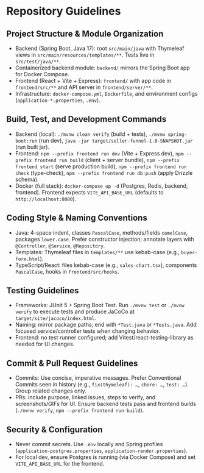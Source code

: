 # Repository Guidelines

## Project Structure & Module Organization
- Backend (Spring Boot, Java 17): root `src/main/java` with Thymeleaf views in `src/main/resources/templates/**`. Tests live in `src/test/java/**`.
- Containerized backend module: `backend/` mirrors the Spring Boot app for Docker Compose.
- Frontend (React + Vite + Express): `frontend/` with app code in `frontend/src/**` and API server in `frontend/server/**`.
- Infrastructure: `docker-compose.yml`, `Dockerfile`, and environment configs (`application-*.properties`, `.env`).

## Build, Test, and Development Commands
- Backend (local): `./mvnw clean verify` (build + tests), `./mvnw spring-boot:run` (run dev), `java -jar target/seller-funnel-1.0-SNAPSHOT.jar` (run built jar).
- Frontend: `npm --prefix frontend run dev` (Vite + Express dev), `npm --prefix frontend run build` (client + server bundle), `npm --prefix frontend start` (serve production build), `npm --prefix frontend run check` (type-check), `npm --prefix frontend run db:push` (apply Drizzle schema).
- Docker (full stack): `docker-compose up -d` (Postgres, Redis, backend, frontend). Frontend expects `VITE_API_BASE_URL` (defaults to `http://localhost:8080`).

## Coding Style & Naming Conventions
- Java: 4-space indent, classes `PascalCase`, methods/fields `camelCase`, packages `lower.case`. Prefer constructor injection; annotate layers with `@Controller`, `@Service`, `@Repository`.
- Templates: Thymeleaf files in `templates/**` use kebab-case (e.g., `buyer-form.html`).
- TypeScript/React: files kebab-case (e.g., `sales-chart.tsx`), components `PascalCase`, hooks in `frontend/src/hooks`.

## Testing Guidelines
- Frameworks: JUnit 5 + Spring Boot Test. Run `./mvnw test` or `./mvnw verify` to execute tests and produce JaCoCo at `target/site/jacoco/index.html`.
- Naming: mirror package paths; end with `*Test.java` or `*Tests.java`. Add focused service/controller tests when changing behavior.
- Frontend: no test runner configured; add Vitest/react-testing-library as needed for UI changes.

## Commit & Pull Request Guidelines
- Commits: Use concise, imperative messages. Prefer Conventional Commits seen in history (e.g., `fix(thymeleaf): …`, `chore: …`, `test: …`). Group related changes only.
- PRs: include purpose, linked issues, steps to verify, and screenshots/GIFs for UI. Ensure backend tests pass and frontend builds (`./mvnw verify`, `npm --prefix frontend run build`).

## Security & Configuration
- Never commit secrets. Use `.env` locally and Spring profiles (`application-postgres.properties`, `application-render.properties`).
- For local dev, ensure Postgres is running (via Docker Compose) and set `VITE_API_BASE_URL` for the frontend.

